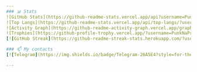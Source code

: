 ```yaml
---
### 📊 Stats
![GitHub Stats](https://github-readme-stats.vercel.app/api?username=PunkNaPrekole&show_icons=true&theme=dark)
![Top Langs](https://github-readme-stats.vercel.app/api/top-langs/?username=PunkNaPrekole&layout=compact&theme=dark)
![Activity Graph](https://github-readme-activity-graph.vercel.app/graph?username=PunkNaPrekole&theme=github-dark)
![Trophies](https://github-profile-trophy.vercel.app/?username=PunkNaPrekole&theme=darkhub&no-bg=true&margin-w=10)
[![GitHub Streak](https://github-readme-streak-stats.herokuapp.com/?user=PunkNaPrekole&theme=dark)](https://git.io/streak-stats)

### 📫 My contacts
[![Telegram](https://img.shields.io/badge/Telegram-26A5E4?style=for-the-badge&logo=telegram&logoColor=white)](https://t.me/punk_na_prekole)  [![Gmail](https://img.shields.io/badge/Email-D14836?style=for-the-badge&logo=gmail&logoColor=white)](mailto:roman.lazarev.34@gmail.com)

---
```

